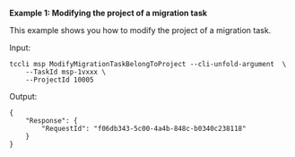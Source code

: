 **Example 1: Modifying the project of a migration task**

This example shows you how to modify the project of a migration task.

Input: 

```
tccli msp ModifyMigrationTaskBelongToProject --cli-unfold-argument  \
    --TaskId msp-1vxxx \
    --ProjectId 10005
```

Output: 
```
{
    "Response": {
        "RequestId": "f06db343-5c00-4a4b-848c-b0340c238118"
    }
}
```

